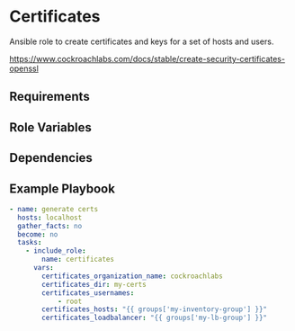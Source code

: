 # Certificates

Ansible role to create certificates and keys for a set of hosts and users.

<https://www.cockroachlabs.com/docs/stable/create-security-certificates-openssl>

## Requirements

## Role Variables

## Dependencies

## Example Playbook

```yml
- name: generate certs
  hosts: localhost
  gather_facts: no
  become: no
  tasks:
    - include_role:
        name: certificates
      vars:
        certificates_organization_name: cockroachlabs
        certificates_dir: my-certs
        certificates_usernames:
            - root
        certificates_hosts: "{{ groups['my-inventory-group'] }}"
        certificates_loadbalancer: "{{ groups['my-lb-group'] }}"
```
